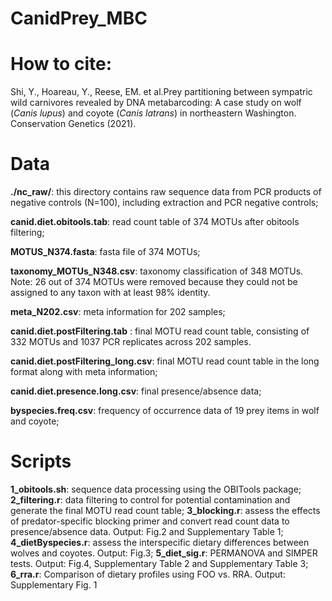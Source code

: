 # CanidPrey_MBC
 
# How to cite:
Shi, Y., Hoareau, Y., Reese, EM. et al.Prey partitioning between sympatric wild carnivores revealed by DNA metabarcoding: A case study on wolf (*Canis lupus*) and coyote (*Canis latrans*) in northeastern Washington. Conservation Genetics (2021).

# Data

**./nc_raw/**: this directory contains raw sequence data from PCR products of negative controls (N=100), including extraction and PCR negative controls; 

**canid.diet.obitools.tab**: read count table of 374 MOTUs after obitools filtering;

**MOTUS_N374.fasta**: fasta file of 374 MOTUs; 

**taxonomy_MOTUs_N348.csv**: taxonomy classification of 348 MOTUs. Note: 26 out of 374 MOTUs were removed because they could not be assigned to any taxon with at least 98% identity.

**meta_N202.csv**: meta information for 202 samples; 

**canid.diet.postFiltering.tab** : final MOTU read count table, consisting of 332 MOTUs and 1037 PCR replicates across 202 samples. 

**canid.diet.postFiltering_long.csv**: final MOTU read count table in the long format along with meta information; 

**canid.diet.presence.long.csv**: final presence/absence data;

**byspecies.freq.csv**: frequency of occurrence data of 19 prey items in wolf and coyote;

# Scripts

**1_obitools.sh**: sequence data processing using the OBITools package;
**2_filtering.r**: data filtering to control for potential contamination and generate the final MOTU read count table;
**3_blocking.r**: assess the effects of predator-specific blocking primer and convert read count data to presence/absence data. Output: Fig.2 and Supplementary Table 1;
**4_dietByspecies.r**: assess the interspecific dietary differences between wolves and coyotes. Output: Fig.3;
**5_diet_sig.r**: PERMANOVA and SIMPER tests. Output: Fig.4, Supplementary Table 2 and Supplementary Table 3;
**6_rra.r**: Comparison of dietary profiles using FOO vs. RRA. Output: Supplementary Fig. 1
